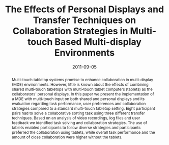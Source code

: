 ---
abstract: Multi-touch tabletop systems promise to enhance collaboration in  multi-display
  (MDE) environments. However, little is known about the effects  of combining shared
  multi-touch tabletops with multi-touch tablet computers  (tablets) as the collaborators'
  personal displays. In this paper we present the  implementation of a MDE with multi-touch
  input on both shared and personal  displays and its evaluation regarding task performance,
  user preferences and  collaboration strategies compared to a standard multi-touch
  tabletop setting.  Eight participant pairs had to solve a collaborative sorting
  task using three  different transfer techniques. Based on an analysis of video recordings,
  log files  and user feedback we identified task solving and collaboration strategies.
  The  use of tablets enabled participants to follow diverse strategies and participants  preferred
  the collaboration using tablets, while overall task performance and the  amount
  of close collaboration were higher without the tablets.
authors:
- Stefan Bachl
- Martin Tomitsch
- Karin Kappel
- Thomas Grechenig
date: '2011-09-05'
featured: false
links:
- name: Publik
  url: https://publik.tuwien.ac.at/showentry.php?ID=205759&lang=2
publication_types:
- '1'
publishDate: '2011-09-05'
title: The Effects of Personal Displays and Transfer Techniques on Collaboration Strategies
  in Multi-touch Based Multi-display Environments
url_pdf: ''
---